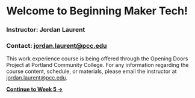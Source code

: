 # Welcome to Beginning Maker Tech!

### Instructor: Jordan Laurent
### Contact: <jordan.laurent@pcc.edu>

This work experience course is being offered through the Opening Doors Project at Portland Community College. For any information regarding the course content, schedule, or materials, please email the instructor at <jordan.laurent@pcc.edu>.

**[Continue to Week 5 &rarr;](https://jlaurentpdx.github.io/beginning-maker-tech/week/5)**
